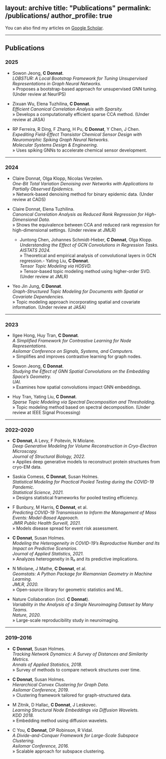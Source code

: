 layout: archive
title: "Publications"
permalink: /publications/
author_profile: true
---

You can also find my articles on <a href="https://scholar.google.com/citations?user=dOouAwUAAAAJ&hl=en&oi=ao" target="_blank">Google Scholar</a>.

---

## Publications

<div class="pub-list">

### 2025
- Sowon Jeong, **C Donnat**.  
  *LOBSTUR: A Local Bootstrap Framework for Tuning Unsupervised Representations in Graph Neural Networks.*  
  &raquo; Proposes a bootstrap-based approach for unsupervised GNN tuning. (Under review at NeurIPS)

- Zixuan Wu, Elena Tuzhilina, **C Donnat**.  
  *Efficient Canonical Correlation Analysis with Sparsity.*  
  &raquo; Develops a computationally efficient sparse CCA method. (Under review at JASA)

- RP Ferreira, R Ding, F Zhang, H Pu, **C Donnat**, Y Chen, J Chen.  
  *Expediting Field-Effect Transistor Chemical Sensor Design with Neuromorphic Spiking Graph Neural Networks.*  
  *Molecular Systems Design & Engineering.*  
  &raquo; Uses spiking GNNs to accelerate chemical sensor development.

---

### 2024
- Claire Donnat, Olga Klopp, Nicolas Verzelen.  
  *One-Bit Total Variation Denoising over Networks with Applications to Partially Observed Epidemics.*  
  &raquo; Network-based denoising method for binary epidemic data. (Under review at CADS)

- Claire Donnat, Elena Tuzhilina.  
  *Canonical Correlation Analysis as Reduced Rank Regression for High-Dimensional Data.*  
  &raquo; Shows the equivalence between CCA and reduced rank regression for high-dimensional settings. (Under review at JMLR)

  - Juntong Chen, Johannes Schmidt-Hieber, **C Donnat**, Olga Klopp.  
  *Understanding the Effect of GCN Convolutions in Regression Tasks.*  
  *AISTATS 2024.*  
  &raquo; Theoretical and empirical analysis of convolutional layers in GCN regression.- Yating Liu, **C Donnat**.  
  *Tensor Topic Modeling via HOSVD.*  
  &raquo; Tensor-based topic modeling method using higher-order SVD. (Under review at JMLR)

- Yeo Jin Jung, **C Donnat**.  
  *Graph-Structured Topic Modeling for Documents with Spatial or Covariate Dependencies.*  
  &raquo; Topic modeling approach incorporating spatial and covariate information. (Under review at JASA)

---

### 2023
- Ilgee Hong, Huy Tran, **C Donnat**.  
  *A Simplified Framework for Contrastive Learning for Node Representations.*  
  *Asilomar Conference on Signals, Systems, and Computers.*  
  &raquo; Simplifies and improves contrastive learning for graph nodes.

- Sowon Jeong, **C Donnat**.  
  *Studying the Effect of GNN Spatial Convolutions on the Embedding Space’s Geometry.*  
  *UAI.*  
  &raquo; Examines how spatial convolutions impact GNN embeddings.

- Huy Tran, Yating Liu, **C Donnat**.  
  *Sparse Topic Modeling via Spectral Decomposition and Thresholding.*  
  &raquo; Topic modeling method based on spectral decomposition. (Under review at IEEE Signal Processing)

---

### 2022–2020
- **C Donnat**, A Levy, F Poitevin, N Miolane.  
  *Deep Generative Modeling for Volume Reconstruction in Cryo-Electron Microscopy.*  
  *Journal of Structural Biology, 2022.*  
  &raquo; Applies deep generative models to reconstruct protein structures from cryo-EM data.

- Saskia Comess, **C Donnat**, Susan Holmes.  
  *Statistical Modeling for Practical Pooled Testing during the COVID-19 Pandemic.*  
  *Statistical Science, 2021.*  
  &raquo; Designs statistical frameworks for pooled testing efficiency.

- F Bunbury, M Harris, **C Donnat**, et al.  
  *Predicting COVID-19 Transmission to Inform the Management of Mass Events: Model-Based Approach.*  
  *JMIR Public Health Surveill, 2021.*  
  &raquo; Models disease spread for event risk assessment.

- **C Donnat**, Susan Holmes.  
  *Modeling the Heterogeneity in COVID-19’s Reproductive Number and Its Impact on Predictive Scenarios.*  
  *Journal of Applied Statistics, 2021.*  
  &raquo; Analyzes heterogeneity in R₀ and its predictive implications.

- N Miolane, J Mathe, **C Donnat**, et al.  
  *Geomstats: A Python Package for Riemannian Geometry in Machine Learning.*  
  *JMLR, 2020.*  
  &raquo; Open-source library for geometric statistics and ML.

- Nature Collaboration (incl. **C Donnat**).  
  *Variability in the Analysis of a Single Neuroimaging Dataset by Many Teams.*  
  *Nature, 2020.*  
  &raquo; Large-scale reproducibility study in neuroimaging.

---

### 2019–2016
- **C Donnat**, Susan Holmes.  
  *Tracking Network Dynamics: A Survey of Distances and Similarity Metrics.*  
  *Annals of Applied Statistics, 2018.*  
  &raquo; Survey of methods to compare network structures over time.

- **C Donnat**, Susan Holmes.  
  *Hierarchical Convex Clustering for Graph Data.*  
  *Asilomar Conference, 2019.*  
  &raquo; Clustering framework tailored for graph-structured data.

- M Zitnik, D Hallac, **C Donnat**, J Leskovec.  
  *Learning Structural Node Embeddings via Diffusion Wavelets.*  
  *KDD 2018.*  
  &raquo; Embedding method using diffusion wavelets.

- C You, **C Donnat**, DP Robinson, R Vidal.  
  *A Divide-and-Conquer Framework for Large-Scale Subspace Clustering.*  
  *Asilomar Conference, 2016.*  
  &raquo; Scalable approach for subspace clustering.

</div>

